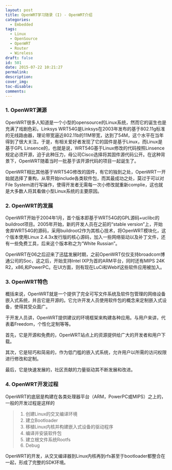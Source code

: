```yaml
---
layout: post
title: OpenWRT学习随录 (I) - OpenWRT介绍
categories:
  - Embedded
tags:
  - Linux
  - OpenSource
  - OpenWRT
  - Router
  - Wireless
draft: false
id: 501
date: 2015-07-22 10:21:27
permalink:
description:
cover_img:
toc-disable:
comments:
---
```


### 1\. OpenWRT渊源

OpenWRT很多人知道是一个小型的opensource的Linux系统，然而它的诞生也是充满了戏剧色彩。Linksys WRT54G是Linksys在2003年发布的基于802.11g标准的无线路由器，理论带宽逼近802.11b的11M带宽，达到了54M，这个水平在当年得到了很大关注。于是，有相关爱好者发现了它的固件是基于Linux，而Linux是基于GPL Linsence的，也就是说，WRT54G基于Linux修改的代码按照Linsence规定必须开源，迫于此种压力，母公司Cisco选择将其固件源代码公开。在这种背景下，OpenWRT随着当时一批基于该开源代码的项目一起诞生了。

OpenWRT相比其他基于WRT54G修改的固件，有它的独到之处，OpenWRT一开始就选择了重构，从零开始include各类软件包，而其最成功之处，莫过于可以对File System进行写操作，使得开发者无需每一次小修改就重新complie，这也就是大多数人将其看做小型Linux系统的主要原因。

### 2\. OpenWRT的发展

OpenWRT开始于2004年1月，首个版本即基于WRT54G的GPL源码+uclibc的buildroot项目。2005年开始，新的开发人员在之前的“stable version”上，开始舍弃WRT54G的源码，采用buildroot2作为其核心技术，将OpenWRT模块化，这个版本使用Linux 2.4.3x发行版的核心源码，加入一些网络驱动以及补丁文件，还有一些免费工具，后来这个版本称之为“White Russian”。

OpenWRT在06之后迎来了迅猛发展时期，之前OpenWRT仅仅支持broadcom博通公司的Soc，这之后，开始支持Intel IXP为首的ARM平台，同时还有MIPS 24K R2，x86,和PowerPC。在UI方面，则有现在LuCi和Webif这些软件应用被加入。

### 3\. OpenWRT特色

概括来说，OpenWRT就是一个提供了完全可写文件系统及软件包管理的网络设备嵌入式系统，并且它是开源的。它允许开发人员使用软件包的概念来定制嵌入式设备，使得其受众面广。

于开发人员讲，OpenWRT提供建议的环境框架来构建各种应用。与用户来讲，代表着Freedom，个性化定制等等。

首先，它是开源和免费的，OpenWRT站点上的资源提供给广大的开发者和用户下载。

其次，它是轻巧和简易的，作为低门槛的嵌入式系统，允许用户以所需的访问权限进行修改和定制。

最后，它是快速发展的，社区贡献的力量驱动其不断发展和改进。

### 4\. OpenWRT开发过程

OpenWRT的底层是构建在各类处理器平台（ARM，PowerPC或MIPS）之上的，一般的开发过程是这样的

> 1.  创建Linux的交叉编译环境
> 2.  建立Bootloader
> 3.  移植Linux内核并构建嵌入式设备的驱动程序
> 4.  编译并安装软件包
> 5.  建立根文件系统Rootfs
> 6.  Debug

OpenWRT的开发，从交叉编译器到Linux内核再到rfs甚至于bootloader都整合在一起，形成了完整的SDK环境。